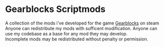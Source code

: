 # Gearblocks Scriptmods  
A collection of the mods i've developed for the game [Gearblocks](https://store.steampowered.com/app/1305080/GearBlocks/) on steam  
Anyone can redistribute my mods with sufficent modification. Anyone can use my codebase as a base for any mod they may develop.  
Incomplete mods may be redistributed without penalty or permission.
